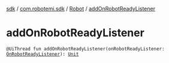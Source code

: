 [sdk](../../index.md) / [com.robotemi.sdk](../index.md) / [Robot](index.md) / [addOnRobotReadyListener](./add-on-robot-ready-listener.md)

# addOnRobotReadyListener

`@UiThread fun addOnRobotReadyListener(onRobotReadyListener: `[`OnRobotReadyListener`](../../com.robotemi.sdk.listeners/-on-robot-ready-listener/index.md)`): `[`Unit`](https://kotlinlang.org/api/latest/jvm/stdlib/kotlin/-unit/index.html)